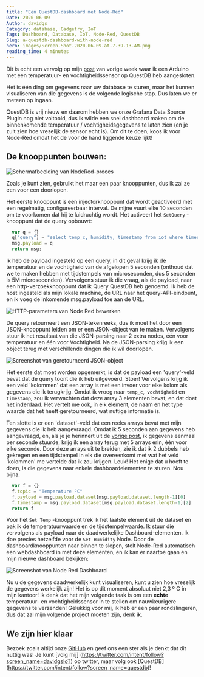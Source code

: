 ```yaml
---
title: "Een QuestDB-dashboard met Node-Red"
Date: 2020-06-09
Author: davidgs
Category: database, Gadgetry, IoT
Tags: Dashboard, Database, IoT, Node-Red, QuestDB
Slug: a-questdb-dashboard-with-node-red
hero: images/Screen-Shot-2020-06-09-at-7.39.13-AM.png
reading_time: 4 minutes
---
```


Dit is echt een vervolg op mijn [post](/posts/category/database/iot-on-questdb/) van vorige week waar ik een Arduino met een temperatuur- en vochtigheidssensor op QuestDB heb aangesloten.

Het is één ding om gegevens naar uw database te sturen, maar het kunnen visualiseren van die gegevens is de volgende logische stap. Dus laten we er meteen op ingaan.

QuestDB is vrij nieuw en daarom hebben we onze Grafana Data Source Plugin nog niet voltooid, dus ik wilde een snel dashboard maken om de binnenkomende temperatuur / vochtigheidsgegevens te laten zien (en je zult zien hoe vreselijk de sensor echt is). Om dit te doen, koos ik voor Node-Red omdat het de voor de hand liggende keuze lijkt!

## De knooppunten bouwen:

![Schermafbeelding van NodeRed-proces](/posts/category/database/images/Screen-Shot-2020-06-09-at-7.38.57-AM.png)

Zoals je kunt zien, gebruikt het maar een paar knooppunten, dus ik zal ze een voor een doorlopen.

Het eerste knooppunt is een injectorknooppunt dat wordt geactiveerd met een regelmatig, configureerbaar interval. De mijne vuurt elke 10 seconden om te voorkomen dat hij te luidruchtig wordt. Het activeert het `SetQuery` -knooppunt dat de query opbouwt:

```js
  var q = {}
  q["query"] = "select temp_c, humidity, timestamp from iot where timestamp > (systimestamp() - 5000000)"
  msg.payload = q
  return msg;
```

Ik heb de payload ingesteld op een query, in dit geval krijg ik de temperatuur en de vochtigheid van de afgelopen 5 seconden (onthoud dat we te maken hebben met tijdstempels van microseconden, dus 5 seconden is 5M microseconden). Vervolgens stuur ik die vraag, als de payload, naar een http-verzoekknooppunt dat ik Query QuestDB heb genoemd. Ik heb de host ingesteld als mijn lokale machine, de URL naar het query-API-eindpunt, en ik voeg de inkomende msg.payload toe aan de URL.

![HTTP-parameters van Node Red bewerken](/posts/category/database/images/Screen-Shot-2020-06-09-at-7.51.26-AM.png "Screen Shot 2020-06-09 at 7.51.26 AM.png")

De query retourneert een JSON-tekenreeks, dus ik moet het door een JSON-knooppunt leiden om er een JSON-object van te maken. Vervolgens stuur ik het resultaat van die JSON-parsing naar 2 extra nodes, één voor temperatuur en één voor Vochtigheid. Na de JSON-parsing krijg ik een object terug met verschillende dingen die ik wil doorlopen.

![Screenshot van geretourneerd JSON-object](/posts/category/database/images/Screen-Shot-2020-06-09-at-7.57.42-AM.png)

Het eerste dat moet worden opgemerkt, is dat de payload een 'query'-veld bevat dat de query toont die ik heb uitgevoerd. Stoer! Vervolgens krijg ik een veld 'kolommen' dat een array is met een invoer voor elke kolom als gegevens die ik terugkrijg. Omdat ik vroeg naar `temp_c`,` vochtigheid` en `timestamp`, zou ik verwachten dat deze array 3 elementen bevat, en dat doet het inderdaad. Het vertelt me ook, in elk element, de naam en het type waarde dat het heeft geretourneerd, wat nuttige informatie is.

Ten slotte is er een 'dataset'-veld dat een reeks arrays bevat met mijn gegevens die ik heb aangevraagd. Omdat ik 5 seconden aan gegevens heb aangevraagd, en, als je je herinnert uit de [vorige post](/posts/category/database/iot-on-questdb/), ik gegevens eenmaal per seconde stuurde, krijg ik een array terug met 5 arrays erin, één voor elke seconde. Door deze arrays uit te breiden, zie ik dat ik 2 dubbels heb gekregen en een tijdstempel in elk die overeenkomt met wat het veld 'kolommen' me vertelde dat ik zou krijgen. Leuk! Het enige dat u hoeft te doen, is die gegevens naar enkele dashboardelementen te sturen. Nou bijna.

```js
  var f = {}
  f.topic = "Temperature ºC"
  f.payload = msg.payload.dataset[msg.payload.dataset.length-1][0]
  f.timestamp = msg.payload.dataset[msg.payload.dataset.length-1][2]
  return f
```

Voor het `Set Temp` -knooppunt trek ik het laatste element uit de dataset en pak ik de temperatuurwaarde en de tijdstempelwaarde. Ik stuur die vervolgens als payload naar de daadwerkelijke Dashboard-elementen. Ik doe precies hetzelfde voor de `Set Humidity` Node. Door de dashboardknooppunten naar binnen te slepen, stelt Node-Red automatisch een webdashboard in met deze elementen, en ik kan er naartoe gaan en mijn nieuwe dashboard bekijken:

![Screenshot van Node Red Dashboard](/posts/category/database/images/Screen-Shot-2020-06-09-at-7.39.13-AM.png)


Nu u de gegevens daadwerkelijk kunt visualiseren, kunt u zien hoe vreselijk de gegevens werkelijk zijn! Het is op dit moment absoluut niet 2,3 º C in mijn kantoor! Ik denk dat het mijn volgende taak is om een **echte** temperatuur- en vochtigheidssensor in te stellen om nauwkeurigere gegevens te verzenden! Gelukkig voor mij, ik heb er een paar rondslingeren, dus dat zal mijn volgende project moeten zijn, denk ik.

## We zijn hier klaar

Bezoek zoals altijd onze [GitHub](https://github.com/questdb/questdb) en geef ons een ster als je denkt dat dit nuttig was! Je kunt [volg mij] (https://twitter.com/intent/follow?screen_name=davidgsIoT) op twitter, maar volg ook [QuestDB] (https://twitter.com/intent/follow?screen_name=questdb)!

